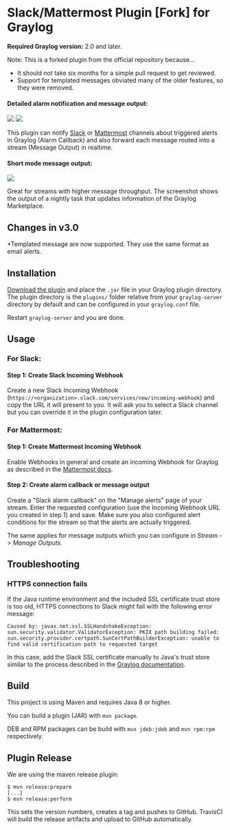 Slack/Mattermost Plugin [Fork] for Graylog
========================

**Required Graylog version:** 2.0 and later.

Note: This is a forked plugin from the official repository because...
* It should not take six months for a simple pull request to get reviewed.
* Support for templated messages obviated many of the older features, so they were removed.

#### Detailed alarm notification and message output:

![](https://github.com/Aenima4six2/graylog-plugin-slack/blob/master/screenshot.png)
![](https://github.com/Aenima4six2/graylog-plugin-slack/blob/master/screenshot2.png)

This plugin can notify [Slack](https://www.slack.com) or [Mattermost](http://www.mattermost.org) channels about triggered alerts in Graylog (Alarm Callback) and also forward each message routed into a stream (Message Output) in realtime.

#### Short mode message output:

![](https://github.com/Aenima4six2/graylog-plugin-slack/blob/master/screenshot-short-mode.png)

Great for streams with higher message throughput. The screenshot shows the output of a nightly task that updates information of the Graylog Marketplace.

## Changes in v3.0

*Templated message are now supported. They use the same format as email alerts.


## Installation

[Download the plugin](https://github.com/Graylog2/graylog-plugin-slack/releases)
and place the `.jar` file in your Graylog plugin directory. The plugin directory
is the `plugins/` folder relative from your `graylog-server` directory by default
and can be configured in your `graylog.conf` file.

Restart `graylog-server` and you are done.

## Usage

### For Slack:

#### Step 1: Create Slack Incoming Webhook

Create a new Slack Incoming Webhook (`https://<organization>.slack.com/services/new/incoming-webhook`) and copy the URL it will present to you. It will ask you to select a Slack channel but you can override it in the plugin configuration later.

### For Mattermost:

#### Step 1: Create Mattermost Incoming Webhook

Enable Webhooks in general and create an incoming Webhook for Graylog as described in the [Mattermost docs](http://docs.mattermost.com/developer/webhooks-incoming.html).

#### Step 2: Create alarm callback or message output

Create a "Slack alarm callback" on the "Manage alerts" page of your stream. Enter the requested configuration (use the Incoming Webhook URL you created in step 1) and save. Make sure you also configured alert conditions for the stream so that the alerts are actually triggered.

The same applies for message outputs which you can configure in *Stream* - > *Manage Outputs*.

## Troubleshooting

### HTTPS connection fails

If the Java runtime environment and the included SSL certificate trust store is too old, HTTPS connections to Slack might fail with the following error message:

```text
Caused by: javax.net.ssl.SSLHandshakeException: sun.security.validator.ValidatorException: PKIX path building failed: sun.security.provider.certpath.SunCertPathBuilderException: unable to find valid certification path to requested target
```

In this case, add the Slack SSL certificate manually to Java's trust store similar to the process described in the [Graylog documentation](http://docs.graylog.org/en/2.1/pages/configuration/https.html#adding-a-self-signed-certificate-to-the-jvm-trust-store).


## Build

This project is using Maven and requires Java 8 or higher.

You can build a plugin (JAR) with `mvn package`.

DEB and RPM packages can be build with `mvn jdeb:jdeb` and `mvn rpm:rpm` respectively.

## Plugin Release

We are using the maven release plugin:

```
$ mvn release:prepare
[...]
$ mvn release:perform
```

This sets the version numbers, creates a tag and pushes to GitHub. TravisCI will build the release artifacts and upload to GitHub automatically.
